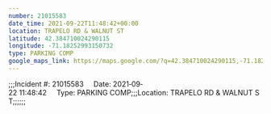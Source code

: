 ```yaml
---
number: 21015583
date_time: 2021-09-22T11:48:42+00:00
location: TRAPELO RD & WALNUT ST
latitude: 42.384710024290115
longitude: -71.18252993150732
type: PARKING COMP
google_maps_link: https://maps.google.com/?q=42.384710024290115,-71.18252993150732
---
```


;;;Incident #: 21015583     Date: 2021‐09‐22 11:48:42     Type: PARKING COMP;;;Location: TRAPELO RD & WALNUT ST;;;;;;
